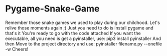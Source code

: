 # Pygame-Snake-Game
Remember those snake games we used to play during our childhood. Let's relive those moments again ;) 
Just you need to do is install pygame and that's it
You're ready to go with the code attached
If you want the executable, all you need is get a pyinstaller, use: pip3 install pyinstaller
And then Move to the project directory and use: pyinstaller filename.py --onefile -w
Cheers!

